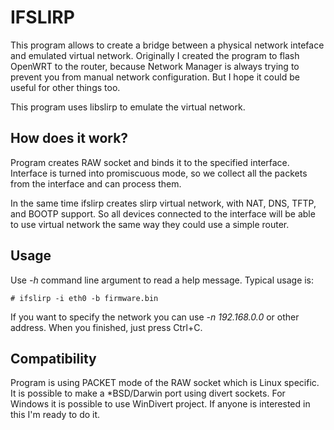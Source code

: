 # IFSLIRP
This program allows to create a bridge between a physical network inteface and emulated virtual network.
Originally I created the program to flash OpenWRT to the router, because Network Manager is always trying
to prevent you from manual network configuration. But I hope it could be useful for other things too.

This program uses libslirp to emulate the virtual network.

## How does it work?
Program creates RAW socket and binds it to the specified interface. Interface is turned into promiscuous mode, so we
collect all the packets from the interface and can process them.

In the same time ifslirp creates slirp virtual network, with NAT, DNS, TFTP, and BOOTP support. So all devices
connected to the interface will be able to use virtual network the same way they could use a simple router.

## Usage
Use *-h* command line argument to read a help message. Typical usage is:
```
# ifslirp -i eth0 -b firmware.bin
```

If you want to specify the network you can use *-n 192.168.0.0* or other address. When you finished, just press Ctrl+C.

## Compatibility
Program is using PACKET mode of the RAW socket which is Linux specific. It is possible to make a *BSD/Darwin port using
divert sockets. For Windows it is possible to use WinDivert project. If anyone is interested in this I'm ready to do it.
